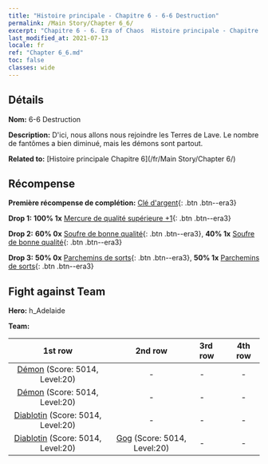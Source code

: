 ```yaml
---
title: "Histoire principale - Chapitre 6 - 6-6 Destruction"
permalink: /Main Story/Chapter 6_6/
excerpt: "Chapitre 6 - 6. Era of Chaos  Histoire principale - Chapitre 6_6. 6-6 Destruction"
last_modified_at: 2021-07-13
locale: fr
ref: "Chapter 6_6.md"
toc: false
classes: wide
---
```


## Détails

 **Nom:** 6-6 Destruction

 **Description:** D'ici, nous allons nous rejoindre les Terres de Lave. Le nombre de fantômes a bien diminué, mais les démons sont partout.

 **Related to:** [Histoire principale Chapitre 6](/fr/Main Story/Chapter 6/)

## Récompense

 **Première récompense de complétion:** [Clé d'argent](/ItemsFR/con_693/){: .btn .btn--era3}

 **Drop 1:** **100% 1x** [Mercure de qualité supérieure +1](/ItemsFR/mat_21/){: .btn .btn--era3}

 **Drop 2:** **60% 0x** [Soufre de bonne qualité](/ItemsFR/mat_15/){: .btn .btn--era3}, **40% 1x** [Soufre de bonne qualité](/ItemsFR/mat_15/){: .btn .btn--era3}

 **Drop 3:** **50% 0x** [Parchemins de sorts](/ItemsFR/con_694/){: .btn .btn--era3}, **50% 1x** [Parchemins de sorts](/ItemsFR/con_694/){: .btn .btn--era3}


## Fight against Team
 **Hero:** h_Adelaide

 **Team:**


  | 1st row | 2nd row | 3rd row | 4th row |
  |:----:|:----:|:----|:----:|
  | [Démon](/fr/units/Demon/) (Score: 5014, Level:20)  | - | - | - |
  | [Démon](/fr/units/Demon/) (Score: 5014, Level:20)  | - | - | - |
  | [Diablotin](/fr/units/Imp/) (Score: 5014, Level:20)  | - | - | - |
  | [Diablotin](/fr/units/Imp/) (Score: 5014, Level:20)  | [Gog](/fr/units/Gog/) (Score: 5014, Level:20)  | - | - |


